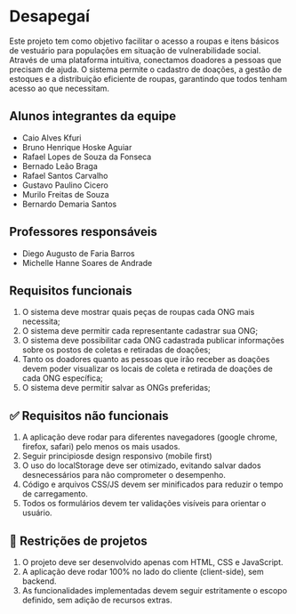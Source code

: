 # Desapegaí

Este projeto tem como objetivo facilitar o acesso a roupas e itens básicos de vestuário para populações em situação de vulnerabilidade social. Através de uma plataforma intuitiva, conectamos doadores 
a pessoas que precisam de ajuda. O sistema permite o cadastro de doações, a gestão de estoques e a distribuição eficiente de roupas, garantindo que todos tenham acesso ao que necessitam.

## Alunos integrantes da equipe

* Caio Alves Kfuri
* Bruno Henrique Hoske Aguiar
* Rafael Lopes de Souza da Fonseca
* Bernado Leão Braga
* Rafael Santos Carvalho
* Gustavo Paulino Cicero
* Murilo Freitas de Souza
* Bernardo Demaria Santos

## Professores responsáveis

* Diego Augusto de Faria Barros
* Michelle Hanne Soares de Andrade


## Requisitos funcionais
1. O sistema deve mostrar quais peças de roupas cada ONG mais necessita;
2. O sistema deve permitir cada representante cadastrar sua ONG;
3. O sistema deve possibilitar cada ONG cadastrada publicar informações sobre os postos de coletas e retiradas de doações; 
4. Tanto os doadores quanto as pessoas que irão receber as doações devem poder visualizar os locais de coleta e retirada de doações de cada ONG específica;
5. O sistema deve permitir salvar as ONGs preferidas;

## ✅ Requisitos não funcionais

1. A aplicação deve rodar para diferentes navegadores (google chrome, firefox, safari) pelo menos os mais usados.
2. Seguir principiosde design responsivo (mobile first)
3. O uso do localStorage deve ser otimizado, evitando salvar dados desnecessários para não comprometer o desempenho.
4. Código e arquivos CSS/JS devem ser minificados para reduzir o tempo de carregamento.
5. Todos os formulários devem ter validações visíveis para orientar o usuário.



## 🚫 Restrições de projetos

1. O projeto deve ser desenvolvido apenas com HTML, CSS e JavaScript.
2. A aplicação deve rodar 100% no lado do cliente (client-side), sem backend.
3. As funcionalidades implementadas devem seguir estritamente o escopo definido, sem adição de recursos extras.
